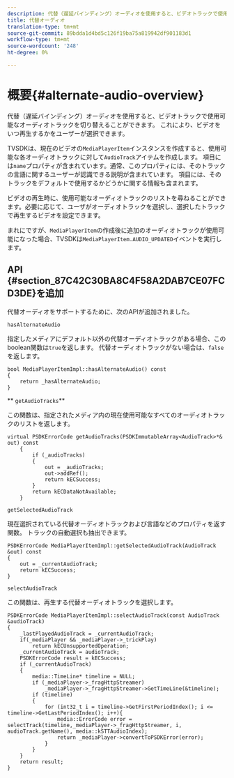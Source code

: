 ```yaml
---
description: 代替（遅延バインディング）オーディオを使用すると、ビデオトラックで使用可能なオーディオトラックを切り替えることができます。 これにより、ビデオをいつ再生するかをユーザーが選択できます。
title: 代替オーディオ
translation-type: tm+mt
source-git-commit: 89bdda1d4bd5c126f19ba75a819942df901183d1
workflow-type: tm+mt
source-wordcount: '248'
ht-degree: 0%

---
```



# 概要{#alternate-audio-overview}

代替（遅延バインディング）オーディオを使用すると、ビデオトラックで使用可能なオーディオトラックを切り替えることができます。 これにより、ビデオをいつ再生するかをユーザーが選択できます。

<!--<a id="section_E4F9DC28A2944BD08B4190A7F98A8365"></a>-->

TVSDKは、現在のビデオの`MediaPlayerItem`インスタンスを作成すると、使用可能な各オーディオトラックに対して`AudioTrack`アイテムを作成します。 項目には`name`プロパティが含まれています。通常、このプロパティには、そのトラックの言語に関するユーザーが認識できる説明が含まれています。 項目には、そのトラックをデフォルトで使用するかどうかに関する情報も含まれます。

ビデオの再生時に、使用可能なオーディオトラックのリストを尋ねることができます。必要に応じて、ユーザがオーディオトラックを選択し、選択したトラックで再生するビデオを設定できます。

まれにですが、`MediaPlayerItem`の作成後に追加のオーディオトラックが使用可能になった場合、TVSDKは`MediaPlayerItem.AUDIO_UPDATED`イベントを実行します。

## API {#section_87C42C30BA8C4F58A2DAB7CE07FCD3DE}を追加

代替オーディオをサポートするために、次のAPIが追加されました。

`hasAlternateAudio`

指定したメディアにデフォルト以外の代替オーディオトラックがある場合、このboolean関数は`true`を返します。 代替オーディオトラックがない場合は、`false`を返します。

```
bool MediaPlayerItemImpl::hasAlternateAudio() const 
{ 
    return _hasAlternateAudio; 
}
```

** `getAudioTracks`**

この関数は、指定されたメディア内の現在使用可能なすべてのオーディオトラックのリストを返します。

```
virtual PSDKErrorCode getAudioTracks(PSDKImmutableArray<AudioTrack>*& out) const 
    { 
        if (_audioTracks) 
        { 
            out = _audioTracks; 
            out->addRef(); 
            return kECSuccess; 
        } 
        return kECDataNotAvailable; 
    }
```

`getSelectedAudioTrack`

現在選択されている代替オーディオトラックおよび言語などのプロパティを返す関数。 トラックの自動選択も抽出できます。

```
PSDKErrorCode MediaPlayerItemImpl::getSelectedAudioTrack(AudioTrack &out) const 
{ 
    out = _currentAudioTrack; 
    return kECSuccess; 
}
```

`selectAudioTrack`

この関数は、再生する代替オーディオトラックを選択します。

```
PSDKErrorCode MediaPlayerItemImpl::selectAudioTrack(const AudioTrack &audioTrack) 
{ 
    _lastPlayedAudioTrack = _currentAudioTrack; 
    if(_mediaPlayer && _mediaPlayer->_trickPlay) 
        return kECUnsupportedOperation; 
    _currentAudioTrack = audioTrack; 
    PSDKErrorCode result = kECSuccess; 
    if (_currentAudioTrack) 
    { 
        media::TimeLine* timeline = NULL; 
        if (_mediaPlayer->_fragHttpStreamer) 
            _mediaPlayer->_fragHttpStreamer->GetTimeLine(&timeline); 
        if (timeline) 
        { 
            for (int32_t i = timeline->GetFirstPeriodIndex(); i <= timeline->GetLastPeriodIndex(); i++){ 
                media::ErrorCode error = selectTrack(timeline,_mediaPlayer->_fragHttpStreamer, i, audioTrack.getName(), media::kSTTAudioIndex); 
                return _mediaPlayer->convertToPSDKError(error); 
            } 
        } 
    }   
    return result; 
}
```

